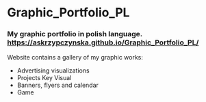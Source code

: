 # Graphic_Portfolio_PL

### My graphic portfolio in polish language. <https://askrzypczynska.github.io/Graphic_Portfolio_PL/>

Website contains a gallery of my graphic works:
- Advertising visualizations 
- Projects Key Visual
- Banners, flyers and calendar
- Game